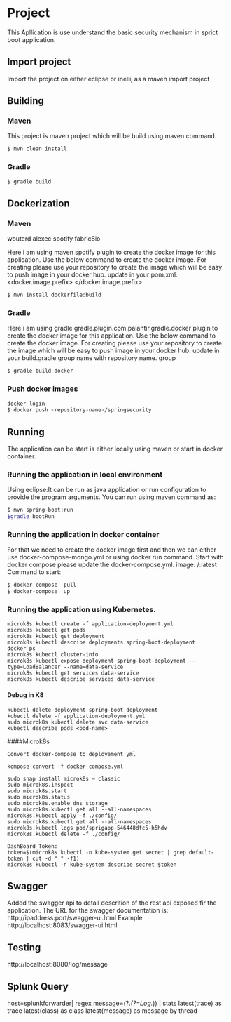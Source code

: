 # Project
This Apllication is use understand the basic security mechanism in sprict boot application.

## Import project
Import the project on either eclipse or inellij as a maven import project

## Building

### Maven
This project is maven project which will be build using maven command.

```bash
$ mvn clean install
```

### Gradle

```bash
$ gradle build
```

## Dockerization

### Maven
wouterd
alexec
spotify
fabric8io

Here i am using maven spotify plugin to create the docker image for this application.
Use the below command to create the docker image.
For creating please use your repository to create the image which will be easy to push image in your docker hub.
update in your pom.xml.
<docker.image.prefix> <your repo name> </docker.image.prefix>

```bash
$ mvn install dockerfile:build
```

### Gradle

Here i am using gradle  gradle.plugin.com.palantir.gradle.docker plugin to create the docker image for this application.
Use the below command to create the docker image.
For creating please use your repository to create the image which will be easy to push image in your docker hub.
update in your build.gradle group name with repository name.
group <repository-name>

```bash
$ gradle build docker
```

### Push docker images

```bash
docker login
$ docker push <repository-name>/springsecurity
```

## Running

The application can be start is either locally using maven or start in docker container.

### Running the application in local environment
Using eclipse:It can be run as java application or run configuration to provide the program arguments.
You can run using maven command as:

```bash
$ mvn spring-boot:run
$gradle bootRun
```

### Running the application in docker container

For that we need to create the docker image first and then we can either use docker-compose-mongo.yml or using docker run command.
Start with docker compose please update the docker-compose.yml.
image: <your repo name>/<app-name>:latest
Command to start:

```bash
$ docker-compose  pull
$ docker-compose  up
```
### Running the application using Kubernetes.

```
microk8s kubectl create -f application-deployment.yml
microk8s kubectl get pods
microk8s kubectl get deployment
microk8s kubectl describe deployments spring-boot-deployment
docker ps
microk8s kubectl cluster-info
microk8s kubectl expose deployment spring-boot-deployment --type=LoadBalancer --name=data-service
microk8s kubectl get services data-service
microk8s kubectl describe services data-service
```

#### Debug in K8
```
kubectl delete deployment spring-boot-deployment
kubectl delete -f application-deployment.yml
sudo microk8s kubectl delete svc data-service
kubectl describe pods <pod-name>
```

####Microk8s
```
Convert docker-compose to deployement yml

kompose convert -f docker-compose.yml

sudo snap install microk8s — classic
sudo microk8s.inspect
sudo microk8s.start
sudo microk8s.status
sudo microk8s.enable dns storage
sudo microk8s.kubectl get all --all-namespaces
microk8s.kubectl apply -f ./config/
sudo microk8s.kubectl get all --all-namespaces
microk8s.kubectl logs pod/sprigapp-546448dfc5-h5hdv
microk8s.kubectl delete -f ./config/

DashBoard Token:
token=$(microk8s kubectl -n kube-system get secret | grep default-token | cut -d " " -f1)
microk8s kubectl -n kube-system describe secret $token

```

## Swagger 

Added the swagger api to detail descrition of the rest api exposed fir the application.
The URL for the swagger documentation is:
http://ipaddress:port/swagger-ui.html
Example
http://localhost:8083/swagger-ui.html

## Testing

http://localhost:8080/log/message

## Splunk Query

host=splunkforwarder| regex  message=(?<field>.*(?=Log.*)) | stats   latest(trace) as trace  latest(class) as class latest(message) as message by thread